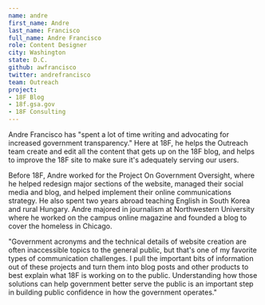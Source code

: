 ```yaml
---
name: andre
first_name: Andre
last_name: Francisco
full_name: Andre Francisco
role: Content Designer
city: Washington
state: D.C.
github: awfrancisco
twitter: andrefrancisco
team: Outreach
project:
- 18F Blog
- 18f.gsa.gov
- 18F Consulting
---
```


Andre Francisco has "spent a lot of time writing and advocating for increased government transparency." Here at 18F, he helps the Outreach team create and edit all the content that gets up on the 18F blog, and helps to improve the 18F site to make sure it's adequately serving our users.

Before 18F, Andre worked for the Project On Government Oversight, where he helped redesign major sections of the website, managed their social media and blog, and helped implement their online communications strategy. He also spent two years abroad teaching English in South Korea and rural Hungary. Andre majored in journalism at Northwestern University where he worked on the campus online magazine and founded a blog to cover the homeless in Chicago.

"Government acronyms and the technical details of website creation are often inaccessible topics to the general public, but that's one of my favorite types of communication challenges. I pull the important bits of information out of these projects and turn them into blog posts and other products to best explain what 18F is working on to the public. Understanding how those solutions can help government better serve the public is an important step in building public confidence in how the government operates."
